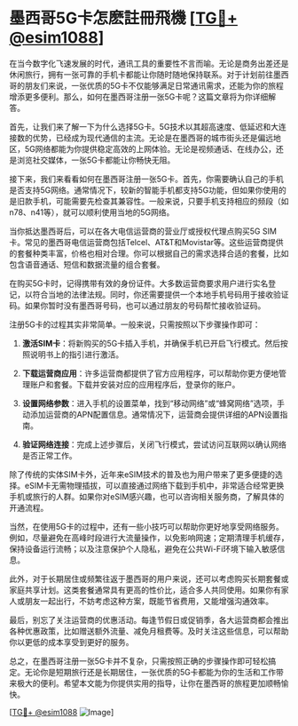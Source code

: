 # 墨西哥5G卡怎麽註冊飛機 [[TG💪+ @esim1088](https://t.me/s/esim1088)]

在当今数字化飞速发展的时代，通讯工具的重要性不言而喻。无论是商务出差还是休闲旅行，拥有一张可靠的手机卡都能让你随时随地保持联系。对于计划前往墨西哥的朋友们来说，一张优质的5G卡不仅能够满足日常通讯需求，还能为你的旅程增添更多便利。那么，如何在墨西哥注册一张5G卡呢？这篇文章将为你详细解答。

首先，让我们来了解一下为什么选择5G卡。5G技术以其超高速度、低延迟和大连接数的优势，已经成为现代通信的主流。无论是在墨西哥的城市街头还是偏远地区，5G网络都能为你提供稳定高效的上网体验。无论是视频通话、在线办公，还是浏览社交媒体，一张5G卡都能让你畅快无阻。

接下来，我们来看看如何在墨西哥注册一张5G卡。首先，你需要确认自己的手机是否支持5G网络。通常情况下，较新的智能手机都支持5G功能，但如果你使用的是旧款手机，可能需要先检查其兼容性。一般来说，只要手机支持相应的频段（如n78、n41等），就可以顺利使用当地的5G网络。

当你抵达墨西哥后，可以在各大电信运营商的营业厅或授权代理点购买5G SIM卡。常见的墨西哥电信运营商包括Telcel、AT&T和Movistar等。这些运营商提供的套餐种类丰富，价格也相对合理。你可以根据自己的需求选择合适的套餐，比如包含语音通话、短信和数据流量的组合套餐。

在购买5G卡时，记得携带有效的身份证件。大多数运营商要求用户进行实名登记，以符合当地的法律法规。同时，你还需要提供一个本地手机号码用于接收验证码。如果你暂时没有墨西哥号码，也可以通过朋友的号码帮忙接收验证码。

注册5G卡的过程其实非常简单。一般来说，只需按照以下步骤操作即可：

1. **激活SIM卡**：将新购买的5G卡插入手机，并确保手机已开启飞行模式。然后按照说明书上的指引进行激活。
   
2. **下载运营商应用**：许多运营商都提供了官方应用程序，可以帮助你更方便地管理账户和套餐。下载并安装对应的应用程序后，登录你的账户。

3. **设置网络参数**：进入手机的设置菜单，找到“移动网络”或“蜂窝网络”选项，手动添加运营商的APN配置信息。通常情况下，运营商会提供详细的APN设置指南。

4. **验证网络连接**：完成上述步骤后，关闭飞行模式，尝试访问互联网以确认网络是否正常工作。

除了传统的实体SIM卡外，近年来eSIM技术的普及也为用户带来了更多便捷的选择。eSIM卡无需物理插拔，可以直接通过网络下载到手机中，非常适合经常更换手机或旅行的人群。如果你对eSIM感兴趣，也可以咨询相关服务商，了解具体的开通流程。

当然，在使用5G卡的过程中，还有一些小技巧可以帮助你更好地享受网络服务。例如，尽量避免在高峰时段进行大流量操作，以免影响网速；定期清理手机缓存，保持设备运行流畅；以及注意保护个人隐私，避免在公共Wi-Fi环境下输入敏感信息。

此外，对于长期居住或频繁往返于墨西哥的用户来说，还可以考虑购买长期套餐或家庭共享计划。这类套餐通常具有更高的性价比，适合多人共同使用。如果你有家人或朋友一起出行，不妨考虑这种方案，既能节省费用，又能增强沟通效率。

最后，别忘了关注运营商的优惠活动。每逢节假日或促销季，各大运营商都会推出各种优惠政策，比如赠送额外流量、减免月租费等。及时关注这些信息，可以帮助你以更低的成本享受到更好的服务。

总之，在墨西哥注册一张5G卡并不复杂，只需按照正确的步骤操作即可轻松搞定。无论你是短期旅行还是长期居住，一张优质的5G卡都能为你的生活和工作带来极大的便利。希望本文能为你提供实用的指导，让你在墨西哥的旅程更加顺畅愉快。

[[TG💪+ @esim1088](https://t.me/s/esim1088) ![Image](https://i.postimg.cc/4NQfJmqS/Snipaste-2025-05-13-00-14-12.png)]